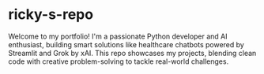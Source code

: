 # ricky-s-repo
Welcome to my portfolio! I'm a passionate Python developer and AI enthusiast, building smart solutions like healthcare chatbots powered by Streamlit and Grok by xAI. This repo showcases my projects, blending clean code with creative problem-solving to tackle real-world challenges.
